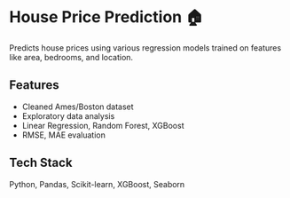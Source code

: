 # House Price Prediction 🏠

Predicts house prices using various regression models trained on features like area, bedrooms, and location.

## Features
- Cleaned Ames/Boston dataset
- Exploratory data analysis
- Linear Regression, Random Forest, XGBoost
- RMSE, MAE evaluation

## Tech Stack
Python, Pandas, Scikit-learn, XGBoost, Seaborn
